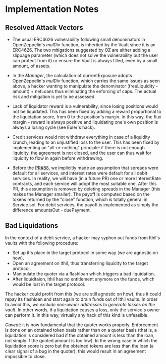 # Implementation Notes

## Resolved Attack Vectors

- The usual ERC4626 vulnerability following small denominators in OpenZeppelin's _mulDiv_ function, is inherited by the
  Vault since it is an ERC4626. The two mitigations suggested by OZ are either adding a slippage parameter (which does
  not solve the vulnerability but the user can protect from it) or ensure the Vault is always filled, even by a small
  amount, of assets.
- In the _Manager_, the calculation of currentExposure adopts OpenZeppelin's _mulDiv_ function, which carries the same
  issues as seen above, a hacker wanting to manipulate the denominator (freeLiquidity - amount) + netLoans thus
  eliminating the enforcing of caps. The actual risk and mitigation is yet to be assessed.
- Lack of liquidator reward is a vulnerability, since losing positions would not be liquidated. This has been fixed by
  adding a reward proportional to the liquidation score, from 0 to the position's margin. In this way, the flux margin -
  reward is always positive and liquidating one's own position is always a losing cycle (see Euler's hack).
- Credit services would not withdraw everything in case of a liquidity crunch, leading to an unjustified loss to the
  user. This has been fixed by implementing an "all-or-nothing" principle: if there is not enough liquidity, the
  agreement is not closed, and the user can thus wait for liquidity to flow in again before withdrawing.

- Before the [PR#88](https://github.com/Ithil-protocol/dev/pull/88), we implicitly made an assumption that spreads were
  default for all services, and interest rates were default for all debit services. In reality, we will have (in a
  future PR) one or more InterestRate contracts, and each service will adopt the most suitable one. After this PR, this
  assumption is removed by deleting spreads in the Manager (this makes the Manager smaller). The payoff is computed
  based on the tokens returned by the "close" function, which is totally general in Service.sol. For debit services, the
  payoff is implemented as simply the difference amountsOut - duePayment

## Bad Liquidations

In the context of a debit service, a hacker may syphon out funds from Ithil's vaults with the following procedure:

- Set up it's place in the target protocol in some way (we are agnostic on how).
- Open an agreement on Ithil, thus transferring liquidity to the target protocol.
- Manipulate the quoter via a flashloan which triggers a bad liquidation.
- After liquidtaion, Ithil has no entitlement anymore on the funds, which would be lost in the target protocol.

The hacker could profit from this (we are still agnostic on how), thus it could repay its flashloan and start again to
drain funds out of Ithil vaults. In order to avoid this, _we exclude non-owner addresses to generate losses on the
vault_. In other words, if a liquidation causes a loss, only the service's owner can perform it. In this way, virtually
any hack of this kind is unfeasible.

_Caveat_: it is now fundamental that the quoter works properly. Enforcement is done on an obtained token basis rather
than on a quoter basis (that is, a liquidation is considered bad if the obtained amount is less than the loan, not
simply if the quoted amount is too low). In the wrong case in which the liquidation score is zero but the obtained
tokens are less than the loan (a clear signal of a bug in the quoter), this would result in an agreement impossible to
close.
